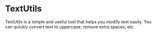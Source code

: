 # TextUtils
TextUtils is a simple and useful tool that helps you modify text easily. You can quickly convert text to uppercase, remove extra spaces, etc.

